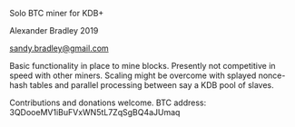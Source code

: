 Solo BTC miner for KDB+

Alexander Bradley 2019

sandy.bradley@gmail.com

Basic functionality in place to mine blocks. Presently not competitive in speed with other miners. Scaling might be overcome with splayed nonce-hash tables and parallel processing between say a KDB pool of slaves.

Contributions and donations welcome.
BTC address: 3QDooeMV1iBuFVxWN5tL7ZqSgBQ4aJUmaq

